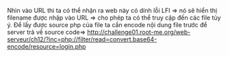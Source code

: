 Nhìn vào URL thì ta có thể nhận ra web này có dính lỗi LFI => nó sẽ hiển thị filename được nhập vào URL => cho phép ta có thể truy cập đến các file tùy ý.
Để lấy được source php của file ta cần encode nội dung file trước để server trả về source code=> http://challenge01.root-me.org/web-serveur/ch12/?inc=php://filter/read=convert.base64-encode/resource=login.php

